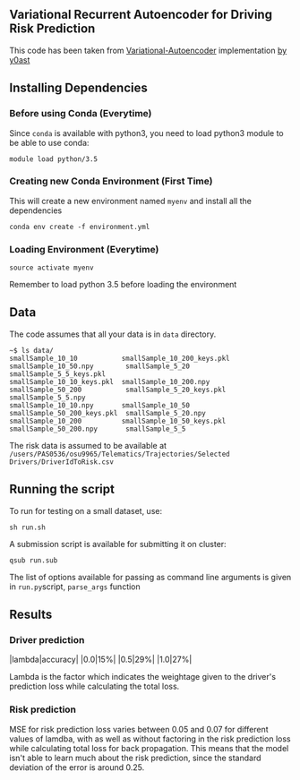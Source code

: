 ## Variational Recurrent Autoencoder for Driving Risk Prediction

This code has been taken from [Variational-Autoencoder](http://arxiv.org/pdf/1412.6581.pdf) implementation [by y0ast](https://github.com/y0ast/Variational-Recurrent-Autoencoder)

## Installing Dependencies

### Before using Conda (Everytime)
Since `conda` is available with python3, you need to load python3 module to be able to use conda:
```
module load python/3.5
```

### Creating new Conda Environment (First Time)
This will create a new environment named `myenv` and install all the dependencies

```
conda env create -f environment.yml
```

### Loading Environment (Everytime)
```
source activate myenv
```
Remember to load python 3.5 before loading the environment

## Data
The code assumes that all your data is in `data` directory. 
```
~$ ls data/
smallSample_10_10           smallSample_10_200_keys.pkl  smallSample_10_50.npy        smallSample_5_20           smallSample_5_5_keys.pkl
smallSample_10_10_keys.pkl  smallSample_10_200.npy       smallSample_50_200           smallSample_5_20_keys.pkl  smallSample_5_5.npy
smallSample_10_10.npy       smallSample_10_50            smallSample_50_200_keys.pkl  smallSample_5_20.npy
smallSample_10_200          smallSample_10_50_keys.pkl   smallSample_50_200.npy       smallSample_5_5
```
The risk data is assumed to be available at
`/users/PAS0536/osu9965/Telematics/Trajectories/Selected Drivers/DriverIdToRisk.csv`

## Running the script

To run for testing on a small dataset, use:
```
sh run.sh
```

A submission script is available for submitting it on cluster:
```
qsub run.sub
```

The list of options available for passing as command line arguments is given in `run.py`script, `parse_args` function

## Results
### Driver prediction
|lambda|accuracy|
|0.0|15%|
|0.5|29%|
|1.0|27%|

Lambda is the factor which indicates the weightage given to the driver's prediction loss while calculating the total loss.

### Risk prediction
MSE for risk prediction loss varies between 0.05 and 0.07 for different values of lamdba, with as well as without factoring in the risk prediction loss while calculating total loss for back propagation. This means that the model isn't able to learn much about the risk prediction, since the standard deviation of the error is around 0.25.
